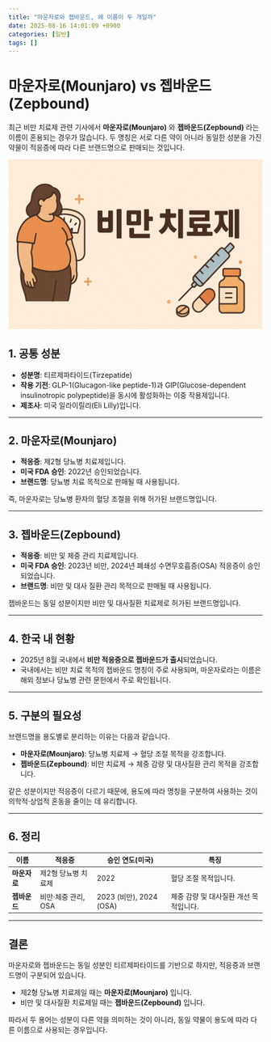```yaml
---
title: "마운자로와 젭바운드, 왜 이름이 두 개일까"
date: 2025-08-16 14:01:09 +0900
categories: [일반]
tags: []
---
```


# 마운자로(Mounjaro) vs 젭바운드(Zepbound)

최근 비만 치료제 관련 기사에서 **마운자로(Mounjaro)** 와 **젭바운드(Zepbound)** 라는 이름이 혼용되는 경우가 많습니다. 두 명칭은 서로 다른 약이 아니라 동일한 성분을 가진 약물이 적응증에 따라 다른 브랜드명으로 판매되는 것입니다.

![위고비](assets/img/normal/wegovy.png)

## 1. 공통 성분

* **성분명**: 티르제파타이드(Tirzepatide)
* **작용 기전**: GLP-1(Glucagon-like peptide-1)과 GIP(Glucose-dependent insulinotropic polypeptide)을 동시에 활성화하는 이중 작용제입니다.
* **제조사**: 미국 일라이릴리(Eli Lilly)입니다.

---

## 2. 마운자로(Mounjaro)

* **적응증**: 제2형 당뇨병 치료제입니다.
* **미국 FDA 승인**: 2022년 승인되었습니다.
* **브랜드명**: 당뇨병 치료 목적으로 판매될 때 사용됩니다.

즉, 마운자로는 당뇨병 환자의 혈당 조절을 위해 허가된 브랜드명입니다.

---

## 3. 젭바운드(Zepbound)

* **적응증**: 비만 및 체중 관리 치료제입니다.
* **미국 FDA 승인**: 2023년 비만, 2024년 폐쇄성 수면무호흡증(OSA) 적응증이 승인되었습니다.
* **브랜드명**: 비만 및 대사 질환 관리 목적으로 판매될 때 사용됩니다.

젭바운드는 동일 성분이지만 비만 및 대사질환 치료제로 허가된 브랜드명입니다.

---

## 4. 한국 내 현황

* 2025년 8월 국내에서 **비만 적응증으로 젭바운드가 출시**되었습니다.
* 국내에서는 비만 치료 목적의 젭바운드 명칭이 주로 사용되며, 마운자로라는 이름은 해외 정보나 당뇨병 관련 문헌에서 주로 확인됩니다.

---

## 5. 구분의 필요성

브랜드명을 용도별로 분리하는 이유는 다음과 같습니다.

* **마운자로(Mounjaro)**: 당뇨병 치료제 → 혈당 조절 목적을 강조합니다.
* **젭바운드(Zepbound)**: 비만 치료제 → 체중 감량 및 대사질환 관리 목적을 강조합니다.

같은 성분이지만 적응증이 다르기 때문에, 용도에 따라 명칭을 구분하여 사용하는 것이 의학적·상업적 혼동을 줄이는 데 유리합니다.

---

## 6. 정리

| 이름       | 적응증           | 승인 연도(미국)               | 특징                     |
| -------- | ------------- | ----------------------- | ---------------------- |
| **마운자로** | 제2형 당뇨병 치료제   | 2022                    | 혈당 조절 목적입니다.           |
| **젭바운드** | 비만·체중 관리, OSA | 2023 (비만), 2024 (OSA) | 체중 감량 및 대사질환 개선 목적입니다. |

---

## 결론

마운자로와 젭바운드는 동일 성분인 티르제파타이드를 기반으로 하지만, 적응증과 브랜드명이 구분되어 있습니다.

* 제2형 당뇨병 치료제일 때는 **마운자로(Mounjaro)** 입니다.
* 비만 및 대사질환 치료제일 때는 **젭바운드(Zepbound)** 입니다.

따라서 두 용어는 성분이 다른 약을 의미하는 것이 아니라, 동일 약물이 용도에 따라 다른 이름으로 사용되는 경우입니다.
